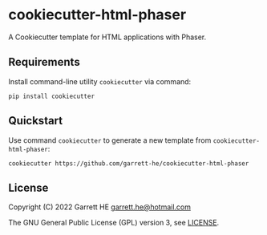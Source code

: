 # cookiecutter-html-phaser

A Cookiecutter template for HTML applications with Phaser.

## Requirements

Install command-line utility `cookiecutter` via command:

```shell
pip install cookiecutter
```

## Quickstart

Use command `cookiecutter` to generate a new template from
`cookiecutter-html-phaser`:

```shell
cookiecutter https://github.com/garrett-he/cookiecutter-html-phaser
```

## License

Copyright (C) 2022 Garrett HE <garrett.he@hotmail.com>

The GNU General Public License (GPL) version 3, see [LICENSE](./LICENSE).

